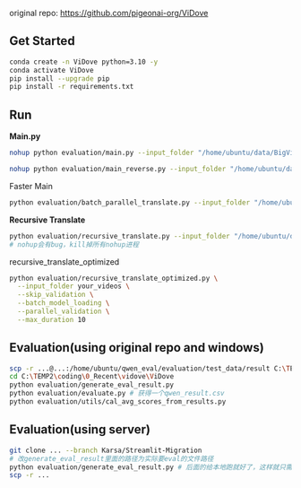 original repo: https://github.com/pigeonai-org/ViDove

## Get Started

``` bash
conda create -n ViDove python=3.10 -y
conda activate ViDove
pip install --upgrade pip
pip install -r requirements.txt
```


## Run

__Main.py__
``` bash
nohup python evaluation/main.py --input_folder "/home/ubuntu/data/BigVideo-test/test" --output_path "/home/ubuntu/qwen_eval/evaluation/test_data/result" > /home/ubuntu/qwen_eval/output.log --use_audio &
```
``` bash
nohup python evaluation/main_reverse.py --input_folder "/home/ubuntu/data/BigVideo-test/test" --output_path "/home/ubuntu/qwen_eval/evaluation/test_data/result" > /home/ubuntu/qwen_eval/reverse.log --use_audio &
```

Faster Main
```bash
python evaluation/batch_parallel_translate.py --input_folder "/home/ubuntu/data/BigVideo-test/test" --output_path "/home/ubuntu/qwen_eval/evaluation/test_data/result" --shared_model --parallel_workers 10
```

__Recursive Translate__
``` bash
python evaluation/recursive_translate.py --input_folder "/home/ubuntu/data/DoveBench" --output_path "/home/ubuntu/qwen_eval/evaluation/test_data/dovebench_result" --use_audio 
# nohup会有bug，kill掉所有nohup进程
```

recursive_translate_optimized
```bash
python evaluation/recursive_translate_optimized.py \
  --input_folder your_videos \
  --skip_validation \
  --batch_model_loading \
  --parallel_validation \
  --max_duration 10
```


## Evaluation(using original repo and windows)
``` bash
scp -r ...@...:/home/ubuntu/qwen_eval/evaluation/test_data/result C:\TEMP2\coding\0_Recent\vidove\ViDove\evaluation\test_data\qwen_results
cd C:\TEMP2\coding\0_Recent\vidove\ViDove
python evaluation/generate_eval_result.py
python evaluation/evaluate.py # 获得一个qwen_result.csv
python evaluation/utils/cal_avg_scores_from_results.py
```

## Evaluation(using server)
``` bash
git clone ... --branch Karsa/Streamlit-Migration
# 改generate_eval_result里面的路径为实际要eval的文件路径
python evaluation/generate_eval_result.py # 后面的给本地跑就好了，这样就只需要改generate_eval_result里面的路径就可以了，不那么麻烦
scp -r ...
```